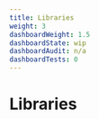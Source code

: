 ```yaml
---
title: Libraries
weight: 3 
dashboardWeight: 1.5
dashboardState: wip
dashboardAudit: n/a
dashboardTests: 0
---
```


# Libraries